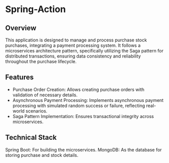 # Spring-Action

## Overview
This application is designed to manage and process purchase stock purchases, integrating a payment processing system. It follows a microservices architecture pattern, specifically utilizing the Saga pattern for distributed transactions, ensuring data consistency and reliability throughout the purchase lifecycle.

## Features
- Purchase Order Creation: Allows creating purchase orders with validation of necessary details.
- Asynchronous Payment Processing: Implements asynchronous payment processing with simulated random success or failure, reflecting real-world scenarios.
- Saga Pattern Implementation: Ensures transactional integrity across microservices.

## Technical Stack
Spring Boot: For building the microservices.
MongoDB: As the database for storing purchase and stock details.
